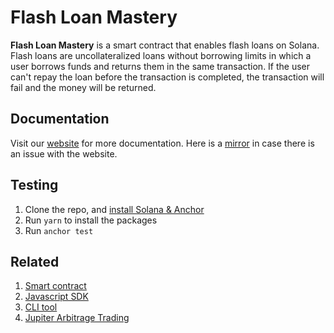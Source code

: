 # Flash Loan Mastery

**Flash Loan Mastery** is a smart contract that enables flash loans on Solana.  Flash loans are uncollateralized loans without borrowing limits in which a user borrows funds and returns them in the same transaction. If the user can't repay the loan before the transaction is completed, the transaction will fail and the money will be returned.


## Documentation


Visit our [website](https://flashloanmastery.com/) for more documentation.  Here is a [mirror](https://github.com/moshthepitt/flash-loan-mastery/blob/master/app/site/src/about.md) in case there is an issue with the website.

## Testing

1. Clone the repo, and [install Solana & Anchor](https://www.anchor-lang.com/docs/installation)
2. Run `yarn` to install the packages
3. Run `anchor test`

## Related

1. [Smart contract](https://github.com/moshthepitt/flash-loan-mastery)
2. [Javascript SDK](https://github.com/moshthepitt/flash-loan-mastery-js)
3. [CLI tool](https://github.com/moshthepitt/flash-loan-mastery-cli)
3. [Jupiter Arbitrage Trading](https://github.com/moshthepitt/flm-jupiter-arb)
